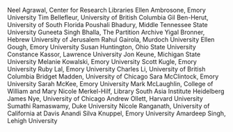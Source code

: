 Neel Agrawal, Center for Research Libraries
Ellen Ambrosone, Emory University
Tim Bellefleur, University of British Columbia
Gil Ben-Herut, University of South Florida
Poushali Bhadury, Middle Tennessee State University
Guneeta Singh Bhalla, The Partition Archive
Yigal Bronner, Hebrew University of Jerusalem
Rahul Gairola, Murdoch University
Ellen Gough, Emory University
Susan Huntington, Ohio State University
Constance Kassor, Lawrence University
Jon Keune, Michigan State University
Melanie Kowalski, Emory University
Scott Kugle, Emory University
Ruby Lal, Emory University
Charles Li, University of British Columbia
Bridget Madden, University of Chicago
Sara McClintock, Emory University
Sarah McKee, Emory University
Mark McLaughlin, College of William and Mary
Nicole Merkel-Hilf, Library South Asia Institute Heidelberg
James Nye, University of Chicago
Andrew Ollett, Harvard University
Sumathi Ramaswamy, Duke University
Nicole Ranganath, University of California at Davis
Anandi Silva Knuppel, Emory University
Amardeep Singh, Lehigh University
